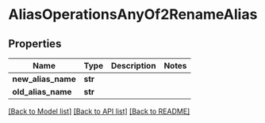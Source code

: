# AliasOperationsAnyOf2RenameAlias

## Properties
Name | Type | Description | Notes
------------ | ------------- | ------------- | -------------
**new_alias_name** | **str** |  | 
**old_alias_name** | **str** |  | 

[[Back to Model list]](../README.md#documentation-for-models) [[Back to API list]](../README.md#documentation-for-api-endpoints) [[Back to README]](../README.md)


